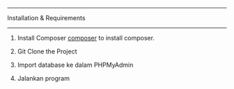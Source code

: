 *******************
Installation & Requirements
*******************

1. Install Composer [composer](https://getcomposer.org/download/) to install composer.

2. Git Clone the Project

3. Import database ke dalam PHPMyAdmin

4. Jalankan program
   
